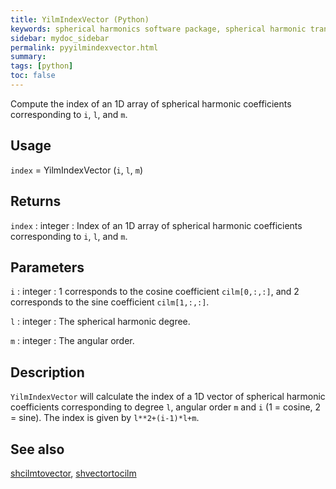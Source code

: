 ```yaml
---
title: YilmIndexVector (Python)
keywords: spherical harmonics software package, spherical harmonic transform, legendre functions, multitaper spectral analysis, fortran, Python, gravity, magnetic field
sidebar: mydoc_sidebar
permalink: pyyilmindexvector.html
summary:
tags: [python]
toc: false
---
```


Compute the index of an 1D array of spherical harmonic coefficients corresponding to `i`, `l`, and `m`.

## Usage

`index` = YilmIndexVector (`i`, `l`, `m`)

## Returns

`index` : integer 
:   Index of an 1D array of spherical harmonic coefficients corresponding to `i`, `l`, and `m`.

## Parameters

`i` : integer
:   1 corresponds to the cosine coefficient `cilm[0,:,:]`, and 2 corresponds to the sine coefficient `cilm[1,:,:]`.

`l` : integer
:   The spherical harmonic degree.

`m` : integer
:   The angular order.

## Description

`YilmIndexVector` will calculate the index of a 1D vector of spherical harmonic coefficients corresponding to degree `l`, angular order `m` and `i` (1 = cosine, 2 = sine). The index is given by `l**2+(i-1)*l+m`.

## See also

[shcilmtovector](pyshcilmtovector.html), [shvectortocilm](pyshvectortocilm.html)
